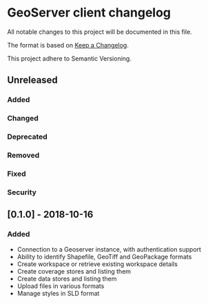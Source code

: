 # GeoServer client changelog

All notable changes to this project will be documented in this file.

The format is based on [Keep a Changelog](https://keepachangelog.com/en/1.0.0/).

This project adhere to Semantic Versioning.

## Unreleased

### Added
### Changed
### Deprecated
### Removed
### Fixed
### Security


## [0.1.0] - 2018-10-16

### Added

- Connection to a Geoserver instance, with authentication support
- Ability to identify Shapefile, GeoTiff and GeoPackage formats
- Create workspace or retrieve existing workspace details
- Create coverage stores and listing them
- Create data stores and listing them
- Upload files in various formats
- Manage styles in SLD format
